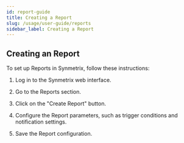 ```yaml
---
id: report-guide
title: Creating a Report
slug: /usage/user-guide/reports
sidebar_label: Creating a Report
---
```

## Creating an Report

To set up Reports in Synmetrix, follow these instructions:

1. Log in to the Synmetrix web interface.

2. Go to the Reports section.

3. Click on the "Create Report" button.

4. Configure the Report parameters, such as trigger conditions and notification settings.

5. Save the Report configuration.